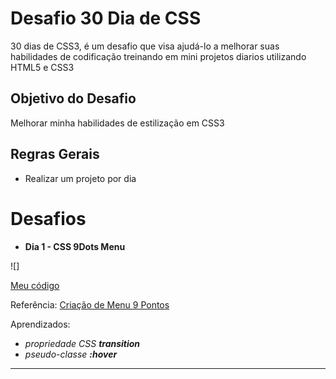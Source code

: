 # Desafio 30 Dia de CSS


30 dias de CSS3, é um desafio que visa ajudá-lo a melhorar suas habilidades de codificação treinando em  mini projetos diarios utilizando HTML5 e CSS3

## Objetivo do Desafio
Melhorar minha habilidades de estilização em CSS3 

## Regras Gerais
- Realizar um projeto por dia


# Desafios

- **Dia 1 - CSS 9Dots Menu**


![]

[Meu  código](https://github.com/mromualdo77/30_Dias_CSS/tree/main/1%C2%BA_Dia)

Referência:
[Criação de Menu 9 Pontos](https://www.youtube.com/watch?v=5OLDpdqdyWE&list=PL5e68lK9hEzc8P9BJCSX1k9C8uKAV5Oa5&index=2)


Aprendizados:

* *propriedade CSS **transition***
* *pseudo-classe **:hover***

----
